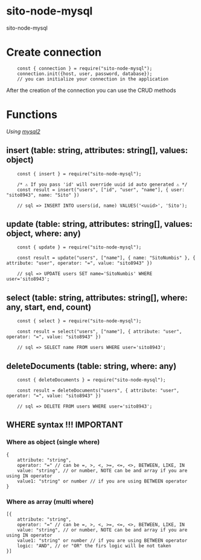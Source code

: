 # sito-node-mysql

sito-node-mysql

# Create connection

```
    const { connection } = require("sito-node-mysql");
    connection.init({host, user, password, database});
    // you can initialize your connection in the application

```

After the creation of the connection you can use the CRUD methods

# Functions

_Using [mysql2](https://www.npmjs.com/package/mysql2)_

## insert (table: string, attributes: string[], values: object)

```
    const { insert } = require("sito-node-mysql");

    /* ⚠ If you pass 'id' will override uuid id auto generated ⚠ */
    const result = insert("users", ["id", "user", "name"], { user: "sito8943", name: "Sito" })

    // sql => INSERT INTO users(id, name) VALUES('<uuid>', 'Sito');

```

## update (table: string, attributes: string[], values: object, where: any)

```
    const { update } = require("sito-node-mysql");

    const result = update("users", ["name"], { name: "SitoNumbis" }, { attribute: "user", operator: "=", value: "sito8943" })

    // sql => UPDATE users SET name='SitoNumbis' WHERE user='sito8943';

```

## select (table: string, attributes: string[], where: any, start, end, count)

```
    const { select } = require("sito-node-mysql");

    const result = select("users", ["name"], { attribute: "user", operator: "=", value: "sito8943" })

    // sql => SELECT name FROM users WHERE user='sito8943';

```

## deleteDocuments (table: string, where: any)

```
    const { deleteDocuments } = require("sito-node-mysql");

    const result = deleteDocuments("users", { attribute: "user", operator: "=", value: "sito8943" })

    // sql => DELETE FROM users WHERE user='sito8943';

```

## WHERE syntax !!! IMPORTANT

### Where as object (single where)

```
{
    attribute: "string",
    operator: "=" // can be =, >, <, >=, <=, <>, BETWEEN, LIKE, IN
    value: "string", // or number, NOTE can be and array if you are using IN operator
    value1: "string" or number // if you are using BETWEEN operator
}
```

### Where as array (multi where)

```
[{
    attribute: "string",
    operator: "=" // can be =, >, <, >=, <=, <>, BETWEEN, LIKE, IN
    value: "string", // or number, NOTE can be and array if you are using IN operator
    value1: "string" or number // if you are using BETWEEN operator
    logic: "AND", // or "OR" the firs logic will be not taken
}]
```
